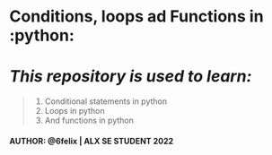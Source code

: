 # <b>Conditions, loops ad Functions  in :python:</b>
# *This repository is used to learn:*
> 1) Conditional statements in python
> 2) Loops in python
> 3) And functions in python

#### AUTHOR: @6felix | ALX SE STUDENT 2022